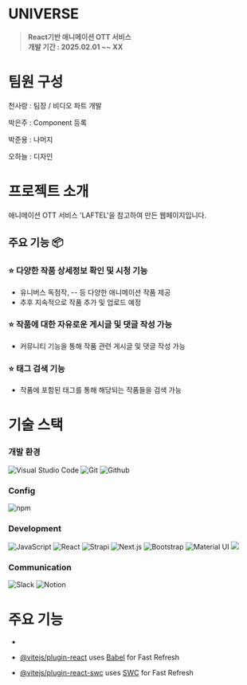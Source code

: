 # UNIVERSE

> **React기반 애니메이션 OTT 서비스** </br> **개발 기간 : 2025.02.01 ~~ XX**

# 팀원 구성 

천사랑 : 팀장 / 비디오 파트 개발
 
박은주 : Component 등록 

박준용 : 나머지

오하늘 : 디자인

# 프로젝트 소개

애니메이션 OTT 서비스 'LAFTEL'을 참고하여 만든 웹페이지입니다.


## 주요 기능 📦

### ⭐️ 다양한 작품 상세정보 확인 및 시청 기능 
- 유니버스 독점작, -- 등 다양한 애니메이션 작품 제공
- 추후 지속적으로 작품 추가 및 업로드 예정

### ⭐️ 작품에 대한 자유로운 게시글 및 댓글 작성 가능
- 커뮤니티 기능을 통해 작품 관련 게시글 및 댓글 작성 가능

### ⭐️ 태그 검색 기능
- 작품에 포함된 태그를 통해 해당되는 작품들을 검색 가능


# 기술 스택

### 개발 환경

![Visual Studio Code](https://img.shields.io/badge/Visual%20Studio%20Code-007ACC?style=for-the-badge&logo=Visual%20Studio%20Code&logoColor=white)
![Git](https://img.shields.io/badge/Git-F05032?style=for-the-badge&logo=Git&logoColor=white)
![Github](https://img.shields.io/badge/GitHub-181717?style=for-the-badge&logo=GitHub&logoColor=white)           

### Config
![npm](https://img.shields.io/badge/npm-CB3837?style=for-the-badge&logo=npm&logoColor=white)        

### Development
![JavaScript](https://img.shields.io/badge/JavaScript-F7DF1E?style=for-the-badge&logo=Javascript&logoColor=white)
![React](https://img.shields.io/badge/React-20232A?style=for-the-badge&logo=react&logoColor=61DAFB)
![Strapi](https://img.shields.io/badge/Strapi-2F2E8B?style=for-the-badge&logo=Strapi&logoColor=white)
![Next.js](https://img.shields.io/badge/Next.js-000000?style=for-the-badge&logo=Next.js&logoColor=white)
![Bootstrap](https://img.shields.io/badge/Bootstrap-7952B3?style=for-the-badge&logo=Bootstrap&logoColor=white)
![Material UI](https://img.shields.io/badge/Material%20UI-007FFF?style=for-the-badge&logo=MUI&logoColor=white)
<img src="https://img.shields.io/badge/styledcomponents-DB7093?style=for-the-badge&logo=styledcomponents&logoColor=white">

### Communication
![Slack](https://img.shields.io/badge/Slack-4A154B?style=for-the-badge&logo=Slack&logoColor=white)
![Notion](https://img.shields.io/badge/Notion-000000?style=for-the-badge&logo=Notion&logoColor=white)

 
# 주요 기능

- 


- [@vitejs/plugin-react](https://github.com/vitejs/vite-plugin-react/blob/main/packages/plugin-react/README.md) uses [Babel](https://babeljs.io/) for Fast Refresh
- [@vitejs/plugin-react-swc](https://github.com/vitejs/vite-plugin-react-swc) uses [SWC](https://swc.rs/) for Fast Refresh
